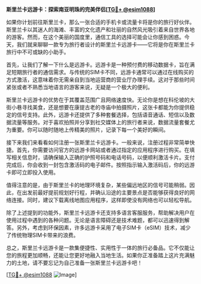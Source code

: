 **斯里兰卡远游卡：探索南亚明珠的完美伴侣[[TG💪+ @esim1088](https://t.me/s/esim1088)]**

如果你计划前往斯里兰卡，那么一张合适的手机卡或流量卡将是你的旅行好伙伴。斯里兰卡以其迷人的海滩、丰富的文化遗产和壮丽的自然风光吸引着来自世界各地的游客。然而，在这个美丽的国度里，通信工具的选择可能会让你感到困惑。今天，我们就来聊聊一款专为旅行者设计的斯里兰卡远游卡——它将是你在斯里兰卡旅行中不可或缺的小助手。

首先，让我们了解一下什么是远游卡。远游卡是一种预付费的移动数据卡，旨在满足短期旅行者的通信需求。与传统的SIM卡不同，远游卡通常可以通过在线购买的方式激活，这意味着你无需亲自到当地运营商的营业厅办理手续。这对于那些时间紧张或者不熟悉当地语言的游客来说，无疑是一个极大的便利。

斯里兰卡远游卡的优势在于其覆盖范围广且网络速度快。无论你是想在科伦坡的大街小巷寻找美食，还是想要在康提古老的寺庙中拍摄照片，这张卡都能为你提供稳定的信号支持。此外，远游卡还提供了多种套餐选择，包括语音通话、短信以及数据流量等服务。对于喜欢拍照并分享到社交媒体上的旅行者来说，数据流量套餐尤为重要。你可以随时随地上传精美的照片，记录下每一个美好的瞬间。

接下来我们来看看如何注册一张斯里兰卡远游卡。一般来说，注册过程非常简单快捷。首先，你需要访问官方的远游卡网站或者通过指定的应用程序进行购买。在填写相关信息时，请确保输入正确的护照号码和电话号码，以便顺利激活卡片。支付完成后，你会收到一封包含激活码的电子邮件。按照指示输入激活码后，你的远游卡即可立即投入使用。

值得注意的是，由于斯里兰卡的地理环境复杂，某些偏远地区的信号可能稍弱。因此，在出发前最好提前规划好行程，并确认沿途的主要景点是否能够获得良好的网络连接。同时，建议下载离线地图应用程序，这样即使没有网络也可以轻松导航。

除了上述提到的功能外，斯里兰卡远游卡还支持多语言客服服务，帮助解决用户在使用过程中遇到的各种问题。无论是语言障碍还是技术难题，都可以迅速得到解答。另外，考虑到环保因素，许多远游卡采用了电子SIM卡（eSIM）技术，减少了传统物理SIM卡带来的浪费。

总之，斯里兰卡远游卡是一款集便捷性、实用性于一体的旅行必备品。它不仅能让您的旅程更加顺畅，还能让您更好地融入当地生活。如果你正准备踏上这片充满魅力的土地，请不要忘记为自己准备一张斯里兰卡远游卡吧！

[[TG💪+ @esim1088](https://t.me/s/esim1088) ![Image](https://i.postimg.cc/4NQfJmqS/Snipaste-2025-05-13-00-14-12.png)]